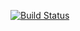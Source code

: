 [![Build Status](https://travis-ci.org/Ivanopulopulo/Rbt.svg?branch=master)](https://travis-ci.org/Ivanopulopulo/Rbt)
